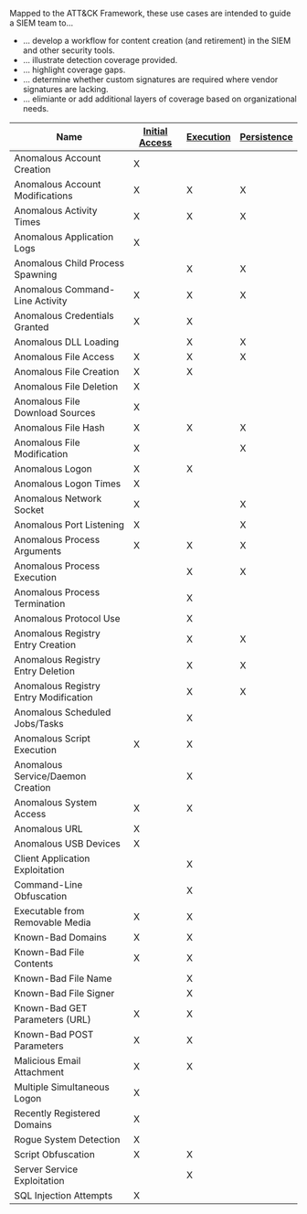 Mapped to the ATT&CK Framework, these use cases are intended to guide a SIEM team to...
* ... develop a workflow for content creation (and retirement) in the SIEM and other security tools.
* ... illustrate detection coverage provided.
* ... highlight coverage gaps.
* ... determine whether custom signatures are required where vendor signatures are lacking.
* ... elimiante or add additional layers of coverage based on organizational needs.

| Name                                  | [Initial Access](https://attack.mitre.org/tactics/TA0001/) | [Execution](https://attack.mitre.org/tactics/TA0002) | [Persistence](https://attack.mitre.org/tactics/TA0003/) |
| ------------------------------------- | ---------------------------------------------------------- | ---------------------------------------------------- | ------------------------------------------------------- |
| Anomalous Account Creation            | X                                                          |                                                      |
| Anomalous Account Modifications       | X                                                          | X                                                    | X                                                       |
| Anomalous Activity Times              | X                                                          | X                                                    | X                                                       |
| Anomalous Application Logs            | X                                                          |                                                      |
| Anomalous Child Process Spawning      |                                                            | X                                                    | X                                                       |
| Anomalous Command-Line Activity       | X                                                          | X                                                    | X                                                       |
| Anomalous Credentials Granted         | X                                                          | X                                                    |
| Anomalous DLL Loading                 |                                                            | X                                                    | X                                                       |
| Anomalous File Access                 | X                                                          | X                                                    | X                                                       |
| Anomalous File Creation               | X                                                          | X                                                    |
| Anomalous File Deletion               | X                                                          |                                                      |
| Anomalous File Download Sources       | X                                                          |                                                      |
| Anomalous File Hash                   | X                                                          | X                                                    | X                                                       |
| Anomalous File Modification           | X                                                          |                                                      | X                                                       |
| Anomalous Logon                       | X                                                          | X                                                    |
| Anomalous Logon Times                 | X                                                          |                                                      |
| Anomalous Network Socket              | X                                                          |                                                      | X                                                       |
| Anomalous Port Listening              | X                                                          |                                                      | X                                                       |
| Anomalous Process Arguments           | X                                                          | X                                                    | X                                                       |
| Anomalous Process Execution           |                                                            | X                                                    | X                                                       |
| Anomalous Process Termination         |                                                            | X                                                    |
| Anomalous Protocol Use                |                                                            | X                                                    |
| Anomalous Registry Entry Creation     |                                                            | X                                                    | X                                                       |
| Anomalous Registry Entry Deletion     |                                                            | X                                                    | X                                                       |
| Anomalous Registry Entry Modification |                                                            | X                                                    | X                                                       |
| Anomalous Scheduled Jobs/Tasks        |                                                            | X                                                    |
| Anomalous Script Execution            | X                                                          | X                                                    |
| Anomalous Service/Daemon Creation     |                                                            | X                                                    |
| Anomalous System Access               | X                                                          | X                                                    |
| Anomalous URL                         | X                                                          |                                                      |
| Anomalous USB Devices                 | X                                                          |                                                      |
| Client Application Exploitation       |                                                            | X                                                    |
| Command-Line Obfuscation              |                                                            | X                                                    |
| Executable from Removable Media       | X                                                          | X                                                    |
| Known-Bad Domains                     | X                                                          | X                                                    |
| Known-Bad File Contents               | X                                                          | X                                                    |
| Known-Bad File Name                   |                                                            | X                                                    |
| Known-Bad File Signer                 |                                                            | X                                                    |
| Known-Bad GET Parameters (URL)        | X                                                          | X                                                    |
| Known-Bad POST Parameters             | X                                                          | X                                                    |
| Malicious Email Attachment            | X                                                          | X                                                    |
| Multiple Simultaneous Logon           | X                                                          |                                                      |
| Recently Registered Domains           | X                                                          |                                                      |
| Rogue System Detection                | X                                                          |                                                      |
| Script Obfuscation                    | X                                                          | X                                                    |
| Server Service Exploitation           |                                                            | X                                                    |
| SQL Injection Attempts                | X                                                          |                                                      |
